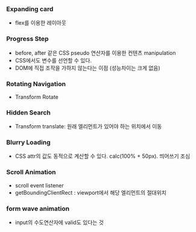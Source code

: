 ### Expanding card

- flex를 이용한 레이아웃

### Progress Step

- before, after 같은 CSS pseudo 연산자를 이용한 컨텐츠 manipulation
- CSS에서도 변수를 선언할 수 있다.
- DOM에 직접 조작을 가하지 않는다는 이점 (성능차이는 크게 없음)

### Rotating Navigation

- Transform Rotate

### Hidden Search

- Transform translate: 원래 엘리먼트가 있어야 하는 위치에서 이동

### Blurry Loading

- CSS attr의 값도 동적으로 계산할 수 있다. calc(100% + 50px). 띄어쓰기 조심

### Scroll Animation

- scroll event listener
- getBoundingClientRect : viewport에서 해당 엘리먼트의 절대위치

### form wave animation

- input의 수도연산자에 valid도 있다는 것
